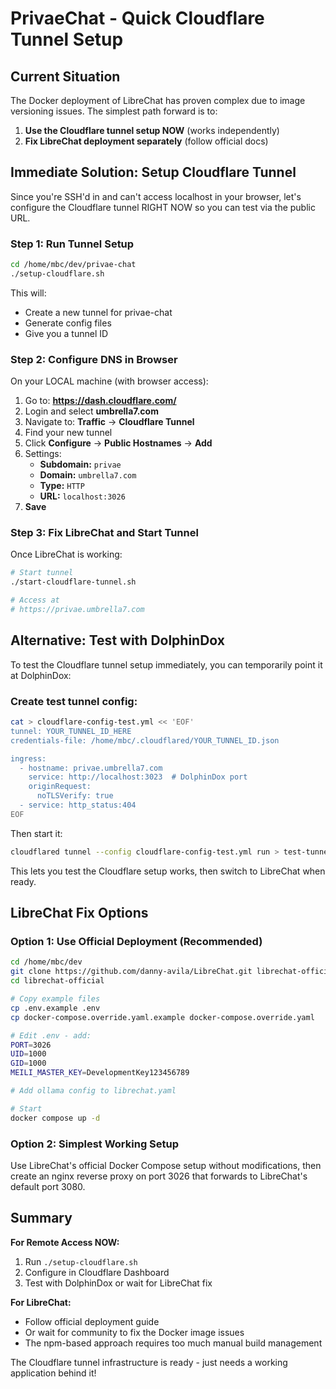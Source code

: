 # PrivaeChat - Quick Cloudflare Tunnel Setup

## Current Situation

The Docker deployment of LibreChat has proven complex due to image versioning issues. The simplest path forward is to:

1. **Use the Cloudflare tunnel setup NOW** (works independently)
2. **Fix LibreChat deployment separately** (follow official docs)

## Immediate Solution: Setup Cloudflare Tunnel

Since you're SSH'd in and can't access localhost in your browser, let's configure the Cloudflare tunnel RIGHT NOW so you can test via the public URL.

### Step 1: Run Tunnel Setup

```bash
cd /home/mbc/dev/privae-chat
./setup-cloudflare.sh
```

This will:
- Create a new tunnel for privae-chat
- Generate config files
- Give you a tunnel ID

### Step 2: Configure DNS in Browser

On your LOCAL machine (with browser access):

1. Go to: **https://dash.cloudflare.com/**
2. Login and select **umbrella7.com**
3. Navigate to: **Traffic** → **Cloudflare Tunnel**
4. Find your new tunnel
5. Click **Configure** → **Public Hostnames** → **Add**
6. Settings:
   - **Subdomain:** `privae`
   - **Domain:** `umbrella7.com`
   - **Type:** `HTTP`
   - **URL:** `localhost:3026`
7. **Save**

### Step 3: Fix LibreChat and Start Tunnel

Once LibreChat is working:

```bash
# Start tunnel
./start-cloudflare-tunnel.sh

# Access at
# https://privae.umbrella7.com
```

## Alternative: Test with DolphinDox

To test the Cloudflare tunnel setup immediately, you can temporarily point it at DolphinDox:

### Create test tunnel config:

```bash
cat > cloudflare-config-test.yml << 'EOF'
tunnel: YOUR_TUNNEL_ID_HERE
credentials-file: /home/mbc/.cloudflared/YOUR_TUNNEL_ID.json

ingress:
  - hostname: privae.umbrella7.com
    service: http://localhost:3023  # DolphinDox port
    originRequest:
      noTLSVerify: true
  - service: http_status:404
EOF
```

Then start it:
```bash
cloudflared tunnel --config cloudflare-config-test.yml run > test-tunnel.log 2>&1 &
```

This lets you test the Cloudflare setup works, then switch to LibreChat when ready.

## LibreChat Fix Options

### Option 1: Use Official Deployment (Recommended)

```bash
cd /home/mbc/dev
git clone https://github.com/danny-avila/LibreChat.git librechat-official
cd librechat-official

# Copy example files
cp .env.example .env
cp docker-compose.override.yaml.example docker-compose.override.yaml

# Edit .env - add:
PORT=3026
UID=1000
GID=1000
MEILI_MASTER_KEY=DevelopmentKey123456789

# Add ollama config to librechat.yaml

# Start
docker compose up -d
```

### Option 2: Simplest Working Setup

Use LibreChat's official Docker Compose setup without modifications, then create an nginx reverse proxy on port 3026 that forwards to LibreChat's default port 3080.

## Summary

**For Remote Access NOW:**
1. Run `./setup-cloudflare.sh`
2. Configure in Cloudflare Dashboard
3. Test with DolphinDox or wait for LibreChat fix

**For LibreChat:**
- Follow official deployment guide
- Or wait for community to fix the Docker image issues
- The npm-based approach requires too much manual build management

The Cloudflare tunnel infrastructure is ready - just needs a working application behind it!
